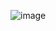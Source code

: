 ![image](https://github.com/zennon-sml/star-wars-movies/assets/76619871/eb465844-08dd-4a02-991a-d99952097c30)
